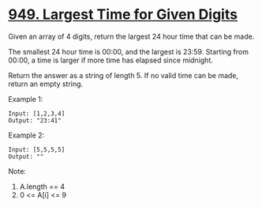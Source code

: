 # [949. Largest Time for Given Digits](https://leetcode.com/problems/largest-time-for-given-digits/)

Given an array of 4 digits, return the largest 24 hour time that can be made.

The smallest 24 hour time is 00:00, and the largest is 23:59.  Starting from 00:00, a time is larger if more time has elapsed since midnight.

Return the answer as a string of length 5.  If no valid time can be made, return an empty string.

Example 1:

```text
Input: [1,2,3,4]
Output: "23:41"
```

Example 2:

```text
Input: [5,5,5,5]
Output: ""
```

Note:

1. A.length == 4
1. 0 <= A[i] <= 9

